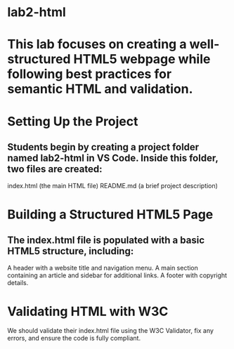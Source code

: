 # lab2-html
# This lab focuses on creating a well-structured HTML5 webpage while following best practices for semantic HTML and validation.

# Setting Up the Project
## Students begin by creating a project folder named lab2-html in VS Code. Inside this folder, two files are created:
index.html (the main HTML file)
README.md (a brief project description)

# Building a Structured HTML5 Page
## The index.html file is populated with a basic HTML5 structure, including:
A header with a website title and navigation menu.
A main section containing an article and sidebar for additional links.
A footer with copyright details.

# Validating HTML with W3C
We should validate their index.html file using the W3C Validator, fix any errors, and ensure the code is fully compliant.

